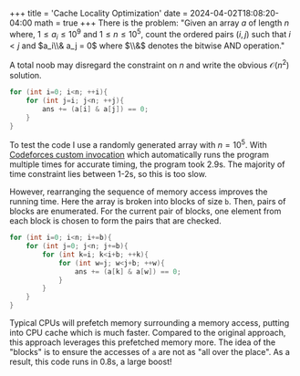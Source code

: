 +++
title = 'Cache Locality Optimization'
date = 2024-04-02T18:08:20-04:00
math = true
+++
There is the problem: "Given an array $a$ of length $n$ where, $1\leq a_i\leq 10^9$ and $1\leq n\leq 10^5$, count the ordered pairs $(i, j)$ such that $i<j$ and $a_i\\& a_j = 0$ where $\\&$ denotes the bitwise AND operation."

A total noob may disregard the constraint on $n$ and write the obvious $\mathcal{O}(n^2)$ solution.
```cpp
for (int i=0; i<n; ++i){
	for (int j=i; j<n; ++j){
		ans += (a[i] & a[j]) == 0;
	}
}
```
To test the code I use a randomly generated array with $n=10^5$. With [Codeforces custom invocation](https://codeforces.com/problemset/customtest) which automatically runs the program multiple times for accurate timing, the program took 2.9s. The majority of time constraint lies between 1-2s, so this is too slow. 

However, rearranging the sequence of memory access improves the running time. Here the array is broken into blocks of size `b`. Then, pairs of blocks are enumerated. For the current pair of blocks, one element from each block is chosen to form the pairs that are checked.
```cpp
for (int i=0; i<n; i+=b){
	for (int j=0; j<n; j+=b){
		for (int k=i; k<i+b; ++k){
			for (int w=j; w<j+b; ++w){
				ans += (a[k] & a[w]) == 0;
			}
		}
	}
}
```
Typical CPUs will prefetch memory surrounding a memory access, putting into CPU cache which is much faster. Compared to the original approach, this approach leverages this prefetched memory more. The idea of the "blocks" is to ensure the accesses of `a` are not as "all over the place". As a result, this code runs in 0.8s, a large boost!